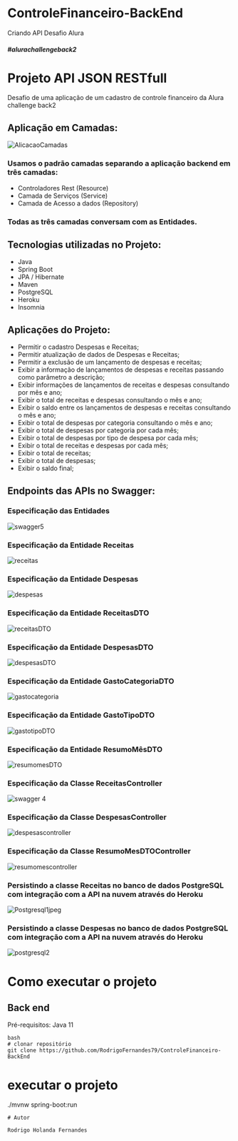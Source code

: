 # ControleFinanceiro-BackEnd
Criando API Desafio Alura
##### #alurachallengeback2

# Projeto API JSON RESTfull 

 Desafio de uma aplicação de um cadastro de controle financeiro da Alura challenge back2
 ## Aplicação  em Camadas:

![AlicacaoCamadas](https://user-images.githubusercontent.com/83513696/139479915-43c64049-3370-4e32-8b83-914fa8ee9111.png)
### Usamos o padrão camadas separando a aplicação backend em três camadas: 
- Controladores Rest (Resource)
- Camada de Serviços (Service)
- Camada de Acesso a dados (Repository)
### Todas as três camadas conversam com as Entidades.

## Tecnologias utilizadas no Projeto:
- Java
- Spring Boot
- JPA / Hibernate
- Maven
- PostgreSQL
- Heroku
- Insomnia 


## Aplicações  do Projeto:
- Permitir o cadastro Despesas e Receitas;
- Permitir atualização de dados de Despesas e Receitas;
- Permitir a exclusão de um lançamento de despesas e receitas;
- Exibir a informação de lançamentos de despesas e receitas passando como parâmetro a descrição;
- Exibir informações de lançamentos de receitas e despesas consultando por mês e ano;
- Exibir o total de receitas e despesas consultando o mês e ano;
- Exibir o saldo entre os lançamentos de despesas e receitas consultando o mês e ano;
- Exibir o total de despesas por categoria consultando o mês e ano;
- Exibir o total de despesas por categoria por cada mês;
- Exibir o total de despesas por tipo de despesa por cada mês;
- Exibir o total de receitas e despesas por cada mês;
- Exibir o total de receitas;
- Exibir o total de despesas;
- Exibir o saldo final;

## Endpoints das APIs no Swagger:
### Especificação das Entidades

![swagger5](https://user-images.githubusercontent.com/83513696/165858544-9349012f-f93c-4a21-963e-3fc7d89ae218.jpeg)


### Especificação da Entidade Receitas

![receitas](https://user-images.githubusercontent.com/83513696/165863404-d4aa781d-44c6-420c-9bea-928ef4b679ce.jpeg)


### Especificação da Entidade Despesas

![despesas](https://user-images.githubusercontent.com/83513696/165863427-a8ed3d4a-0a4f-484a-b065-81fb1496f66c.jpeg)

### Especificação da Entidade ReceitasDTO

![receitasDTO](https://user-images.githubusercontent.com/83513696/165863257-77233500-5547-4ee8-ac7d-2f87ad96bc71.jpeg)

### Especificação da Entidade DespesasDTO

![despesasDTO](https://user-images.githubusercontent.com/83513696/165863269-2653161a-2ca8-4aae-a72c-0152e4ab14fd.jpeg)

### Especificação da Entidade GastoCategoriaDTO

![gastocategoria](https://user-images.githubusercontent.com/83513696/165863282-a367140c-a6d9-454d-a5f9-58bffa74340d.jpeg)

### Especificação da Entidade GastoTipoDTO

![gastotipoDTO](https://user-images.githubusercontent.com/83513696/165863290-7946e83e-d9b6-4ca8-bd5f-4c732b3e9247.jpeg)

### Especificação da Entidade ResumoMêsDTO

![resumomesDTO](https://user-images.githubusercontent.com/83513696/165863294-f8974322-d840-4719-840b-947363b4c99b.jpeg)

### Especificação da Classe ReceitasController

![swagger 4](https://user-images.githubusercontent.com/83513696/165858537-5c75c2ee-cc59-42fa-84b0-6712ac07a60d.jpeg)

### Especificação da Classe DespesasController

![despesascontroller](https://user-images.githubusercontent.com/83513696/165865987-e14e70d5-ad04-4505-b490-1f5ce98aa3be.jpeg)

### Especificação da Classe ResumoMesDTOController

![resumomescontroller](https://user-images.githubusercontent.com/83513696/165866014-cd5a400e-9538-4921-98db-1b93f220d0c8.jpeg)

### Persistindo a classe Receitas no banco de dados PostgreSQL com integração com a API na nuvem através do Heroku

![Postgresql1jpeg](https://user-images.githubusercontent.com/83513696/165858552-1aed9b1a-7005-4420-ae4e-341211ca17e7.jpeg)

### Persistindo a classe Despesas no banco de dados PostgreSQL com integração com a API na nuvem através do Heroku

![postgresql2](https://user-images.githubusercontent.com/83513696/165858562-c9af2917-637a-4b12-a792-e9fe717532dc.jpeg)



# Como executar o projeto

## Back end
Pré-requisitos: Java 11

```
bash
# clonar repositório
git clone https://github.com/RodrigoFernandes79/ControleFinanceiro-BackEnd
```
# executar o projeto
./mvnw spring-boot:run
```
# Autor

Rodrigo Holanda Fernandes


